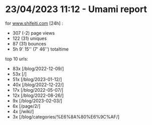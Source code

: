 # 23/04/2023 11:12 - Umami report
for www.shifeiti.com [24h] :

 - 307 (-2) page views
 - 122 (31) uniques
 - 87 (31) bounces
 - 5h 9' 15'' (7' 46'') totaltime


top 10 urls:
 - 83x [/blog/2022-12-09/]
 - 53x [/]
 - 51x [/blog/2023-01-12/]
 - 40x [/blog/2022-12-22/]
 - 17x [/blog/2022-05-07/]
 - 12x [/blog/2022-08-26/]
 - 9x [/blog/2023-02-03/]
 - 6x [/page/2/]
 - 4x [/wiki/]
 - 3x [/blog/categories/%E6%8A%80%E6%9C%AF/]


